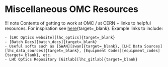 # Miscellaneous OMC Resources

!!! note
    Contents of getting to work at OMC / at CERN + links to helpful resources.
    For inspiration see [here][inspi]{target=_blank}.
    Example links to include:
    
    - [LHC Optics website][lhc_optics]{target=_blank}
    - [Batch Docs][batch_docs]{target=_blank}
    - Useful softs such as [SWAN][swan]{target=_blank}, [LHC Data Sources][lhc_data_sources]{target=_blank}, [Equipment Codes][equipment_codes]{target=_blank}, etc.
    - LHC Optics Repository [Gitlab][lhc_gitlab]{target=_blank}

[inspi]: https://twiki.cern.ch/twiki/bin/view/BEABP/Miscellaneous
[lhc_optics]: https://abpdata.web.cern.ch/abpdata/lhc_optics_web/www/index.html
[batch_docs]: https://batchdocs.web.cern.ch/index.html
[swan]: https://swan.web.cern.ch/
[lhc_data_sources]: https://twiki.cern.ch/twiki/bin/view/ABPComputing/LhcDataStorage
[equipment_codes]: https://edms5.cern.ch/cedar/plsql/codes.systems
[lhc_gitlab]: https://gitlab.cern.ch/acc-models/acc-models-lhc
